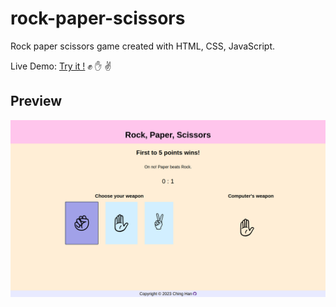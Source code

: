 # rock-paper-scissors

Rock paper scissors game created with HTML, CSS, JavaScript.

Live Demo: [Try it !](https://ChingHanHuang.github.io/rock-paper-scissors/) :fist: :hand: :v:

## Preview

<div align="center">
 <img src="./img/preview.png">
</div>

